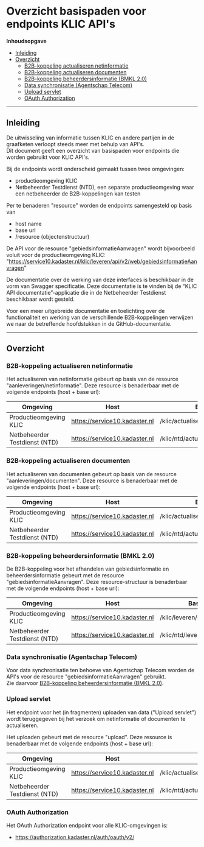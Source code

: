 ﻿# Overzicht basispaden voor endpoints KLIC API's

**Inhoudsopgave**

- [Inleiding](#inleiding)
- [Overzicht](#overzicht)
  - [B2B-koppeling actualiseren netinformatie](#b2b-koppeling-actualiseren-netinformatie)
  - [B2B-koppeling actualiseren documenten](#b2b-koppeling-actualiseren-documenten)
  - [B2B-koppeling beheerdersinformatie (BMKL 2.0)](#b2b-koppeling-beheerdersinformatie-bmkl-20)
  - [Data synchronisatie (Agentschap Telecom)](#data-synchronisatie-agentschap-telecom)
  - [Upload servlet](#upload-servlet)
  - [OAuth Authorization](#oauth-authorization)

---------------------------------------------------------
## Inleiding

De uitwisseling van informatie tussen KLIC en andere partijen in de graafketen verloopt steeds meer met behulp van API's.  \
Dit document geeft een overzicht van basispaden voor endpoints die worden gebruikt voor KLIC API's.

Bij de endpoints wordt onderscheid gemaakt tussen twee omgevingen:
- productieomgeving KLIC
- Netbeheerder Testdienst (NTD), een separate productieomgeving waar een netbeheerder de B2B-koppelingen kan testen 

Per te benaderen "resource" worden de endpoints samengesteld op basis van
- host name
- base url
- /resource (objectenstructuur)

De API voor de resource "gebiedsinformatieAanvragen" wordt bijvoorbeeld voluit voor de productieomgeving KLIC:  \
  "https://service10.kadaster.nl/klic/leveren/api/v2/web/gebiedsinformatieAanvragen"

De documentatie over de werking van deze interfaces is beschikbaar in de vorm van Swagger specificatie. Deze documentatie is te vinden bij de “KLIC API documentatie”-applicatie die in de Netbeheerder Testdienst beschikbaar wordt gesteld.

Voor een meer uitgebreide documentatie en toelichting over de functionaliteit en werking van de verschillende B2B-koppelingen verwijzen we naar de betreffende hoofdstukken in de GitHub-documentatie.

---------------------------------------------------------
## Overzicht

### B2B-koppeling actualiseren netinformatie

Het actualiseren van netinformatie gebeurt op basis van de resource "aanleveringen/netinformatie".
Deze resource is benaderbaar met de volgende endpoints (host + base url):

|Omgeving                      |Host                           |Base url	                       |
|------------------------------|-------------------------------|-----------------------------------|	
|Productieomgeving KLIC        | https://service10.kadaster.nl | /klic/actualiseren/api/v2/web     |
|Netbeheerder Testdienst (NTD) | https://service10.kadaster.nl | /klic/ntd/actualiseren/api/v2/web |

### B2B-koppeling actualiseren documenten

Het actualiseren van documenten gebeurt op basis van de resource "aanleveringen/documenten".
Deze resource is benaderbaar met de volgende endpoints (host + base url):

|Omgeving                      |Host                           |Base url	                       |
|------------------------------|-------------------------------|-----------------------------------|	
|Productieomgeving KLIC        | https://service10.kadaster.nl | /klic/actualiseren/api/v2/web     |
|Netbeheerder Testdienst (NTD) | https://service10.kadaster.nl | /klic/ntd/actualiseren/api/v2/web |


### B2B-koppeling beheerdersinformatie (BMKL 2.0)

De B2B-koppeling voor het afhandelen van gebiedsinformatie en beheerdersinformatie gebeurt met de resource "gebiedsinformatieAanvragen".
Deze resource-structuur is benaderbaar met de volgende endpoints (host + base url):

|Omgeving                      |Host                           |Base url	                  |
|------------------------------|-------------------------------|------------------------------|	
|Productieomgeving KLIC        | https://service10.kadaster.nl | /klic/leveren/api/v2/web     |
|Netbeheerder Testdienst (NTD) | https://service10.kadaster.nl | /klic/ntd/leveren/api/v2/web |

### Data synchronisatie (Agentschap Telecom)

Voor data synchronisatie ten behoeve van Agentschap Telecom worden de API's voor de resource "gebiedsinformatieAanvragen" gebruikt.  \
Zie daarvoor [B2B-koppeling beheerdersinformatie (BMKL 2.0)](#b2b-koppeling-beheerdersinformatie-bmkl-20). 

### Upload servlet

Het endpoint voor het (in fragmenten) uploaden van data ("Upload servlet") wordt teruggegeven bij het verzoek om netinformatie of documenten te actualiseren.

Het uploaden gebeurt met de resource "upload".
Deze resource is benaderbaar met de volgende endpoints (host + base url):

|Omgeving                      |Host                           |Base url	                              |
|------------------------------|-------------------------------|------------------------------------------|	
|Productieomgeving KLIC        | https://service10.kadaster.nl | /klic/actualiseren/upload/api/v2/web     |
|Netbeheerder Testdienst (NTD) | https://service10.kadaster.nl | /klic/ntd/actualiseren/upload/api/v2/web |

### OAuth Authorization

Het OAuth Authorization endpoint voor alle KLIC-omgevingen is:
- https://authorization.kadaster.nl/auth/oauth/v2/
